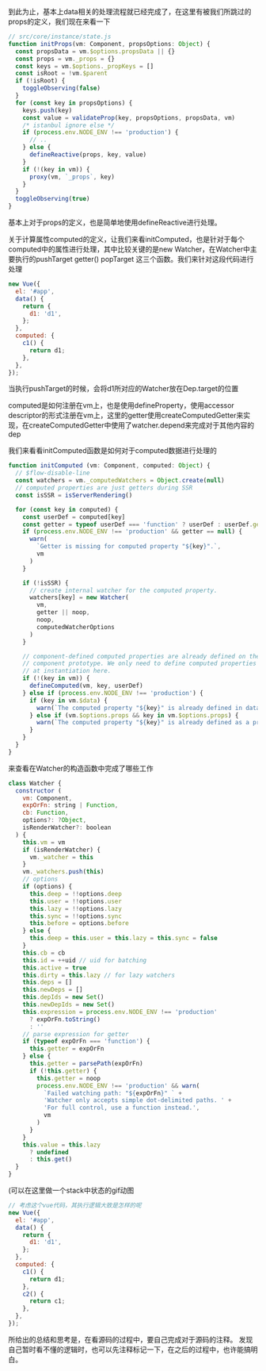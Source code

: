 到此为止，基本上data相关的处理流程就已经完成了，在这里有被我们所跳过的props的定义，我们现在来看一下

```javascript
// src/core/instance/state.js
function initProps(vm: Component, propsOptions: Object) {
  const propsData = vm.$options.propsData || {}
  const props = vm._props = {}
  const keys = vm.$options._propKeys = []
  const isRoot = !vm.$parent
  if (!isRoot) {
    toggleObserving(false)
  }
  for (const key in propsOptions) {
    keys.push(key)
    const value = validateProp(key, propsOptions, propsData, vm)
    /* istanbul ignore else */
    if (process.env.NODE_ENV !== 'production') {
      // ..
    } else {
      defineReactive(props, key, value)
    }
    if (!(key in vm)) {
      proxy(vm, `_props`, key)
    }
  }
  toggleObserving(true)
}
```

基本上对于props的定义，也是简单地使用defineReactive进行处理。

关于计算属性computed的定义，让我们来看initComputed，也是针对于每个computed中的属性进行处理，其中比较关键的是new Watcher，在Watcher中主要执行的pushTarget getter() popTarget 这三个函数。我们来针对这段代码进行处理

```javascript
new Vue({
  el: '#app',
  data() {
    return {
      d1: 'd1',
    };
  },
  computed: {
    c1() {
      return d1;
    },
  },
});
```

当执行pushTarget的时候，会将d1所对应的Watcher放在Dep.target的位置

computed是如何注册在vm上，也是使用defineProperty，使用accessor descriptor的形式注册在vm上，这里的getter使用createComputedGetter来实现，在createComputedGetter中使用了watcher.depend来完成对于其他内容的dep

我们来看看initComputed函数是如何对于computed数据进行处理的

```javascript
function initComputed (vm: Component, computed: Object) {
  // $flow-disable-line
  const watchers = vm._computedWatchers = Object.create(null)
  // computed properties are just getters during SSR
  const isSSR = isServerRendering()

  for (const key in computed) {
    const userDef = computed[key]
    const getter = typeof userDef === 'function' ? userDef : userDef.get
    if (process.env.NODE_ENV !== 'production' && getter == null) {
      warn(
        `Getter is missing for computed property "${key}".`,
        vm
      )
    }

    if (!isSSR) {
      // create internal watcher for the computed property.
      watchers[key] = new Watcher(
        vm,
        getter || noop,
        noop,
        computedWatcherOptions
      )
    }

    // component-defined computed properties are already defined on the
    // component prototype. We only need to define computed properties defined
    // at instantiation here.
    if (!(key in vm)) {
      defineComputed(vm, key, userDef)
    } else if (process.env.NODE_ENV !== 'production') {
      if (key in vm.$data) {
        warn(`The computed property "${key}" is already defined in data.`, vm)
      } else if (vm.$options.props && key in vm.$options.props) {
        warn(`The computed property "${key}" is already defined as a prop.`, vm)
      }
    }
  }
}
```

来查看在Watcher的构造函数中完成了哪些工作

```javascript
class Watcher {
  constructor (
    vm: Component,
    expOrFn: string | Function,
    cb: Function,
    options?: ?Object,
    isRenderWatcher?: boolean
  ) {
    this.vm = vm
    if (isRenderWatcher) {
      vm._watcher = this
    }
    vm._watchers.push(this)
    // options
    if (options) {
      this.deep = !!options.deep
      this.user = !!options.user
      this.lazy = !!options.lazy
      this.sync = !!options.sync
      this.before = options.before
    } else {
      this.deep = this.user = this.lazy = this.sync = false
    }
    this.cb = cb
    this.id = ++uid // uid for batching
    this.active = true
    this.dirty = this.lazy // for lazy watchers
    this.deps = []
    this.newDeps = []
    this.depIds = new Set()
    this.newDepIds = new Set()
    this.expression = process.env.NODE_ENV !== 'production'
      ? expOrFn.toString()
      : ''
    // parse expression for getter
    if (typeof expOrFn === 'function') {
      this.getter = expOrFn
    } else {
      this.getter = parsePath(expOrFn)
      if (!this.getter) {
        this.getter = noop
        process.env.NODE_ENV !== 'production' && warn(
          `Failed watching path: "${expOrFn}" ` +
          'Watcher only accepts simple dot-delimited paths. ' +
          'For full control, use a function instead.',
          vm
        )
      }
    }
    this.value = this.lazy
      ? undefined
      : this.get()
  }
}
```

(可以在这里做一个stack中状态的gif动图

```javascript
// 考虑这个vue代码，其执行逻辑大致是怎样的呢
new Vue({
  el: '#app',
  data() {
    return {
      d1: 'd1',
    };
  },
  computed: {
    c1() {
      return d1;
    },
    c2() {
      return c1;
    },
  },
});
```

所给出的总结和思考是，在看源码的过程中，要自己完成对于源码的注释。
发现自己暂时看不懂的逻辑时，也可以先注释标记一下，在之后的过程中，也许能搞明白。